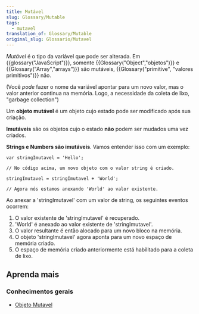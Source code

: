 ```yaml
---
title: Mutável
slug: Glossary/Mutable
tags:
  - mutavel
translation_of: Glossary/Mutable
original_slug: Glossario/Mutavel
---
```

_Mutável_ é o tipo da variável que pode ser alterada. Em {{glossary("JavaScript")}}, somente {{Glossary("Object","objetos")}} e {{Glossary("Array","arrays")}} são mutáveis, {{Glossary("primitive", "valores primitivos")}} não.

(Você _pode_ fazer o nome da variável apontar para um novo valor, mas o valor anterior continua na memória. Logo, a necessidade da coleta de lixo, "garbage collection")

Um **objeto mutável** é um objeto cujo estado pode ser modificado após sua criação.

**Imutáveis** são os objetos cujo o estado **não** podem ser mudados uma vez criados.

**Strings e Numbers são imutáveis**. Vamos entender isso com um exemplo:

    var stringImutavel = 'Hello';

    // No código acima, um novo objeto com o valor string é criado.

    stringImutavel = stringImutavel + 'World';

    // Agora nós estamos anexando 'World' ao valor existente.

Ao anexar a 'stringImutavel' com um valor de string, os seguintes eventos ocorrem:

1. O valor existente de 'stringImutavel' é recuperado.
2. 'World' é anexado ao valor existente de 'stringImutavel'.
3. O valor resultante é então alocado para um novo bloco na memória.
4. O objeto 'stringImutavel' agora aponta para um novo espaço de memória criado.
5. O espaço de memória criado anteriormente está habilitado para a coleta de lixo.

## Aprenda mais

### Conhecimentos gerais

- [Objeto Mutavel](https://pt.wikipedia.org/wiki/Objeto_imut%C3%A1vel)
